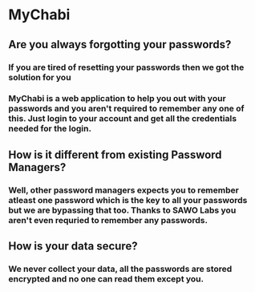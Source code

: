 # MyChabi

## Are you always forgotting your passwords?
### If you are tired of resetting your passwords then we got the solution for you

### MyChabi is a web application to help you out with your passwords and you aren't required to remember any one of this. Just login to your account and get all the credentials needed for the login.

## How is it different from existing Password Managers?
### Well, other password managers expects you to remember atleast one password which is the key to all your passwords but we are bypassing that too. Thanks to SAWO Labs you aren't even requried to remember any passwords.

## How is your data secure?
### We never collect your data, all the passwords are stored encrypted and no one can read them except you.
